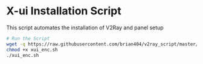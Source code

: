 #  X-ui Installation Script

This script automates the installation of V2Ray and panel setup

```bash
# Run the Script
wget -q https://raw.githubusercontent.com/brian404/v2ray_script/master/xui_enc.sh
chmod +x xui_enc.sh
./xui_enc.sh